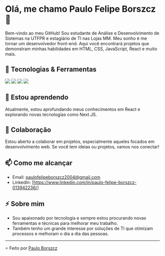 # Olá, me chamo Paulo Felipe Borszcz 👋

Bem-vindo ao meu GitHub! Sou estudante de Análise e Desenvolvimento de Sistemas na UTFPR e estagiário de TI nas Lojas MM. Meu sonho é me tornar um desenvolvedor front-end. Aqui você encontrará projetos que demonstram minhas habilidades em HTML, CSS, JavaScript, React e muito mais.

## 🔧 Tecnologias & Ferramentas

![](https://img.shields.io/badge/Code-JavaScript-yellow)
![](https://img.shields.io/badge/Code-HTML5-orange)
![](https://img.shields.io/badge/Code-CSS3-blue)
![](https://img.shields.io/badge/Framework-React-black)

## 🌱 Estou aprendendo

Atualmente, estou aprofundando meus conhecimentos em React e explorando novas tecnologias como Next.JS.

## 👯 Colaboração

Estou aberto a colaborar em projetos, especialmente aqueles focados em desenvolvimento web. Se você tem ideias ou projetos, vamos nos conectar!

## 📫 Como me alcançar

- Email: [paulofelipeborszcz2004@gmail.com](mailto:paulofelipeborszcz2004@gmail.com)
- LinkedIn: [https://www.linkedin.com/in/paulo-felipe-borszcz-013942236/]

## ⚡ Sobre mim

- Sou apaixonado por tecnologia e sempre estou procurando novas ferramentas e técnicas para melhorar meu trabalho.
- Também tenho um grande interesse por soluções de TI que otimizam processos e melhoram o dia a dia das pessoas.


---

⭐️ Feito por [Paulo Borszcz](https://github.com/Paulo-Borszcz)
